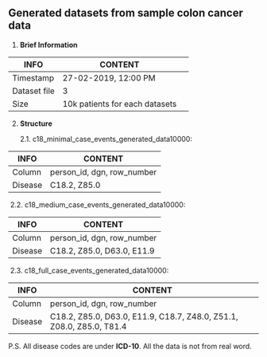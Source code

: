 ## Generated datasets from sample colon cancer data

1. **Brief Information**

| INFO         | CONTENT                        |      |
| ------------ | ------------------------------ | ---- |
| Timestamp    | 27-02-2019, 12:00 PM           |      |
| Dataset file | 3                              |      |
| Size         | 10k patients for each datasets |      |



2. **Structure**

   2.1. c18_minimal_case_events_generated_data10000:

| INFO    | CONTENT                    |
| ------- | -------------------------- |
| Column  | person_id, dgn, row_number |
| Disease | C18.2, Z85.0               |

​	2.2. c18_medium_case_events_generated_data10000:

| INFO    | CONTENT                    |
| ------- | -------------------------- |
| Column  | person_id, dgn, row_number |
| Disease | C18.2, Z85.0, D63.0, E11.9 |

​	2.3. c18_full_case_events_generated_data10000:

| INFO    | CONTENT                                                      |
| ------- | ------------------------------------------------------------ |
| Column  | person_id, dgn, row_number                                   |
| Disease | C18.2, Z85.0, D63.0, E11.9, C18.7, Z48.0, Z51.1, Z08.0, Z85.0, T81.4 |

P.S. All disease codes are under **ICD-10**. All the data is not from real word.